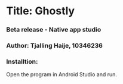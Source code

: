# Title: Ghostly

### Beta release - Native app studio
### Author: Tjalling Haije, 10346236

### Installtion: 
Open the program in Android Studio and run.
